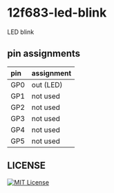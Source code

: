# 12f683-led-blink

LED blink

## pin assignments

|pin|assignment|
|:--|:--|
|GP0|out (LED)|
|GP1|not used|
|GP2|not used|
|GP3|not used|
|GP4|not used|
|GP5|not used|

## LICENSE

[![MIT License](https://img.shields.io/badge/license-MIT-blue.svg?style=flat)](LICENSE)
